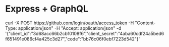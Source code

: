 # Express + GraphQL


curl -X POST https://github.com/login/oauth/access_token -H "Content-Type: application/json" -H "Accept: application/json" -d '{"client_id":"3d68acc66b2cb10108f6","client_secret":"4aba60cdf24a5bed6f651491e086cf4a425c3d27","code":"bb76c06f0ebf7223d542"}' 